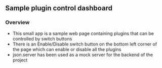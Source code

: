 ## Sample plugin control dashboard
### Overview
 - This small app is a sample web page containing plugins that can be controlled by switch buttons 
 - There is an Enable/Disable switch button on the bottom left corner of the page which can enable or disable all the plugins 
 - json.server has been used as a mock server for the backend of the project
